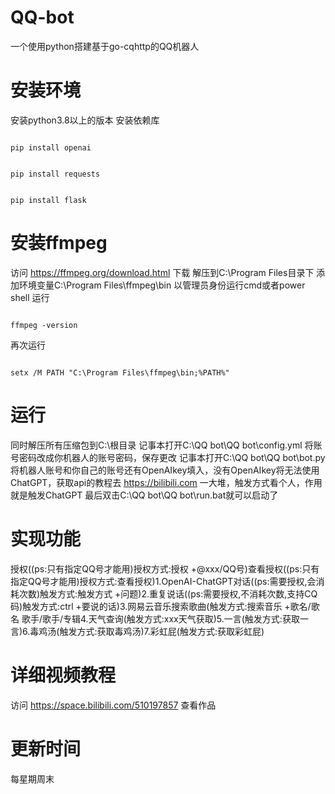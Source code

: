 # QQ-bot
一个使用python搭建基于go-cqhttp的QQ机器人
# 安装环境
安装python3.8以上的版本
安装依赖库
<pre><code>
pip install openai
</code></pre>
<pre><code>
pip install requests
</code></pre>
<pre><code>
pip install flask
</code></pre>
# 安装ffmpeg
访问 https://ffmpeg.org/download.html 下载
解压到C:\Program Files目录下
添加环境变量C:\Program Files\ffmpeg\bin
以管理员身份运行cmd或者power shell
运行
<pre><code>
ffmpeg -version
</code></pre>
再次运行
<pre><code>
setx /M PATH "C:\Program Files\ffmpeg\bin;%PATH%"
</code></pre>
# 运行
同时解压所有压缩包到C:\根目录
记事本打开C:\QQ bot\QQ bot\config.yml 将账号密码改成你机器人的账号密码，保存更改
记事本打开C:\QQ bot\QQ bot\bot.py 将机器人账号和你自己的账号还有OpenAIkey填入，没有OpenAIkey将无法使用ChatGPT，获取api的教程去 https://bilibili.com 一大堆，触发方式看个人，作用就是触发ChatGPT
最后双击C:\QQ bot\QQ bot\run.bat就可以启动了
# 实现功能
授权((ps:只有指定QQ号才能用)授权方式:授权 +@xxx/QQ号)查看授权((ps:只有指定QQ号才能用)授权方式:查看授权)1.OpenAI-ChatGPT对话((ps:需要授权,会消耗次数)触发方式:触发方式 +问题)2.重复说话((ps:需要授权,不消耗次数,支持CQ码)触发方式:ctrl +要说的话)3.网易云音乐搜索歌曲(触发方式:搜索音乐 +歌名/歌名 歌手/歌手/专辑4.天气查询(触发方式:xxx天气获取)5.一言(触发方式:获取一言)6.毒鸡汤(触发方式:获取毒鸡汤)7.彩虹屁(触发方式:获取彩虹屁)
# 详细视频教程
访问 https://space.bilibili.com/510197857 查看作品
# 更新时间
每星期周末
